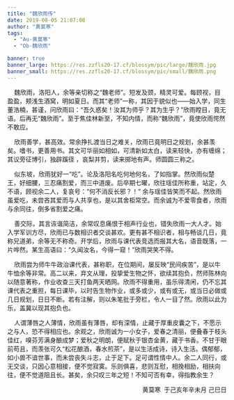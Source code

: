 ```yaml
---
title: "魏欣雨传"
date: 2019-08-05 21:07:08
author: "黄莫寒"
tags: 
  - "Au-黄莫寒"
  - "Ob-魏欣雨"

banner: true
banner_large: https://res.zzfls20-17.cf/blossym/pic/large/魏欣雨.jpg
banner_small: https://res.zzfls20-17.cf/blossym/pic/small/魏欣雨.png
---
```


<p>&nbsp; &nbsp; 魏欣雨，洛阳人，余等亲切称之&ldquo;魏老师&rdquo;。短发及颈，精灵可爱。每顾视，目盈盈，颊浅生酒窝，明如夏日。而其&ldquo;老师&rdquo;一称，其因于貌似也&mdash;&mdash;始入学，同生董浩楠，甚谨，问欣雨曰：&ldquo;吾久惑矣！汝其为师乎？其为生乎？&rdquo;欣雨瞠目，竟无语。后再无&ldquo;魏欣雨&rdquo;。至于焦佳林新至，不知内情，而称&ldquo;魏欣雨&rdquo;，竟使欣雨愕然不敢应。</p>
<p>&nbsp; &nbsp;&nbsp;欣雨善学，甚高效。常余挣扎渡当日之难关，欣雨已竟明日之规划，余甚羡矣。嗜书，更善用书。其文可华丽如相如，可清新如太白，读来轻快，亦有缠绵；其议旁征博引，独辟蹊径 ，哀梨并剪，读来掷地有声。师圆圆三称之。</p>
<p>&nbsp; &nbsp;&nbsp;似东坡，欣雨犹好一&ldquo;吃&rdquo;。论及洛阳名吃何地何名，了如指掌。然欣雨似楚王，好细腰，三忍痛割爱，而三中道废。后卒期七曜，欣往瑶佳所称重，站定，久不语，顾视余二人，复哀号：&ldquo;何不消反长邪？！&rdquo; 余与瑶佳皆笑而不起。然欣雨虽爱吃，未尝吝其爱而与人共享也，是以其舍柜常空。而余诚为不爱零食者，欣雨与余同往，倒多省割爱之痛。</p>
<p>&nbsp; &nbsp;&nbsp;善交际，其言诙谐简洁，余常叹息痛恨于相声行业也，错失欣雨一大人才。始入学军训方尽，欣雨已与数相识者交谈甚欢。更有甚不相识者，相与畅谈几日，竟称兄道弟，余等无不称奇。开学后，欣雨与课代表竞选而报其大名，语音既落，一片哗然。某生高语曰：&ldquo;久闻汝名，今得一窥！&rdquo;欣雨哭笑不得。</p>
<p>&nbsp; &nbsp;&nbsp;欣雨尝为师牛牛政治课代表，甚称职，在位期间，屡反映&ldquo;民间疾苦&rdquo;，是以牛牛恤余等非常。高二以来，弃文从理，投挚爱生物之怀，欲续其抱负，然师陈林向以随意著称，作业收查三天打鱼两天晒网。欣雨不得重用，虽乐得清闲，仍不忘其课代表之重担，每日课毕，以时告生物作业，或多或少，或有或无，或当日必做或几日规划，日日不断。若有注解，则以朱笔批于旁栏，令人一目了然。欣雨以此为乐，盖冀以现其抱负也。</p>
<p>&nbsp; &nbsp;&nbsp;人谓薄唇之人薄情，欣雨虽有薄唇，却有深情，止藏于厚重皮囊之下，不愿示之与人，恐不得相应也。余观之，欣雨诚为一小女子，爱春之清丽，便叠春于枝头佳红，嗅芬芳满身酿成梦；爱秋之明朗，便赋秋于银杏金黄，藏于书香。不甘于眼前苟且，而羡张可久&ldquo;松花酿酒，春水煎茶&rdquo;，是以生活成诗，诗入生活。偶郁郁，如小兽不谙世事，而未尝丧失斗志，止于足下。足可谓性情中人。余二人同行，或无交谈，只因心意相接，便不觉寂寞。乐则俱喜，悲则互慰，相挽相励，相扶向往，便不觉道阻且长。甚矣，余只叹三年之短！不知可否有幸，得指教余生？</p>
<p style="text-align: right;">&nbsp;&nbsp;&nbsp;&nbsp;&nbsp;&nbsp;&nbsp;&nbsp;&nbsp;&nbsp;&nbsp;&nbsp;&nbsp;&nbsp;&nbsp;&nbsp;&nbsp;&nbsp;&nbsp;&nbsp;&nbsp;&nbsp;&nbsp;&nbsp;&nbsp;&nbsp;&nbsp;&nbsp;&nbsp;&nbsp;&nbsp;&nbsp;&nbsp;&nbsp;&nbsp;黄莫寒 &nbsp;于己亥年辛未月 己巳日</p>